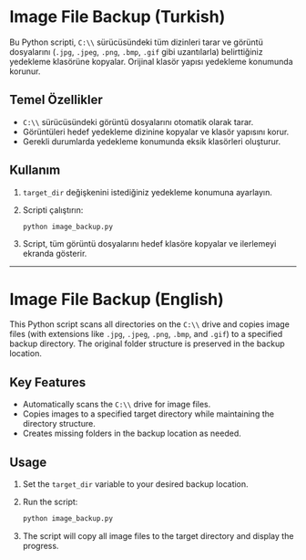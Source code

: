 # Image File Backup (Turkish)

Bu Python scripti, `C:\\` sürücüsündeki tüm dizinleri tarar ve görüntü dosyalarını (`.jpg`, `.jpeg`, `.png`, `.bmp`, `.gif` gibi uzantılarla) belirttiğiniz yedekleme klasörüne kopyalar. Orijinal klasör yapısı yedekleme konumunda korunur.

## Temel Özellikler
- `C:\\` sürücüsündeki görüntü dosyalarını otomatik olarak tarar.
- Görüntüleri hedef yedekleme dizinine kopyalar ve klasör yapısını korur.
- Gerekli durumlarda yedekleme konumunda eksik klasörleri oluşturur.

## Kullanım
1. `target_dir` değişkenini istediğiniz yedekleme konumuna ayarlayın.
2. Scripti çalıştırın:
    
    ```bash
    python image_backup.py

3. Script, tüm görüntü dosyalarını hedef klasöre kopyalar ve ilerlemeyi ekranda gösterir.

<hr>

# Image File Backup (English)

This Python script scans all directories on the `C:\\` drive and copies image files (with extensions like `.jpg`, `.jpeg`, `.png`, `.bmp`, and `.gif`) to a specified backup directory. The original folder structure is preserved in the backup location.

## Key Features
- Automatically scans the `C:\\` drive for image files.
- Copies images to a specified target directory while maintaining the directory structure.
- Creates missing folders in the backup location as needed.

## Usage
1. Set the `target_dir` variable to your desired backup location.
2. Run the script:

   ```bash
   python image_backup.py

3. The script will copy all image files to the target directory and display the progress.
